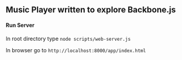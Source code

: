 ## Music Player written to explore Backbone.js
#### Run Server
In root directory type `node scripts/web-server.js`

In browser go to `http://localhost:8000/app/index.html`
